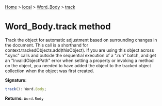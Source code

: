 [Home](./index) &gt; [local](local.md) &gt; [Word\_Body](local.word_body.md) &gt; [track](local.word_body.track.md)

# Word\_Body.track method

Track the object for automatic adjustment based on surrounding changes in the document. This call is a shorthand for context.trackedObjects.add(thisObject). If you are using this object across ".sync" calls and outside the sequential execution of a ".run" batch, and get an "InvalidObjectPath" error when setting a property or invoking a method on the object, you needed to have added the object to the tracked object collection when the object was first created.

**Signature:**
```javascript
track(): Word.Body;
```
**Returns:** `Word.Body`

